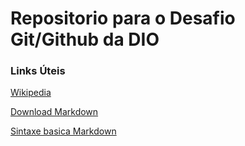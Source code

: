 # Repositorio para o Desafio Git/Github da DIO

### Links Úteis

[Wikipedia](https://pt.wikipedia.org/wiki/Markdown)

[Download Markdown](https://www.microsoft.com/pt-br/p/markdown-editor-free/9pkflmlpcw3c#activetab=pivot:overviewtab)

[Sintaxe basica Markdown](https://docs.kanboard.org/pt/latest/user_guide/markdown_syntax.html)
